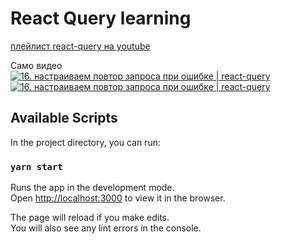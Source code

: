 # React Query learning

[плейлист react-query на youtube](https://youtube.com/playlist?list=PL5MDzsMECm45ZzoJ0F2-50aAvbbNd47_E)

Само видео   
[![16. настраиваем повтор запроса при ошибке | react-query](https://img.youtube.com/vi/QdLzA6NtAPU/0.jpg)](https://youtu.be/QdLzA6NtAPU)
[![16. настраиваем повтор запроса при ошибке | react-query](https://yt-embed.herokuapp.com/embed?v=MRr3VJ2wsC0)](https://youtu.be/QdLzA6NtAPU)
## Available Scripts

In the project directory, you can run:

### `yarn start`

Runs the app in the development mode.\
Open [http://localhost:3000](http://localhost:3000) to view it in the browser.

The page will reload if you make edits.\
You will also see any lint errors in the console.

